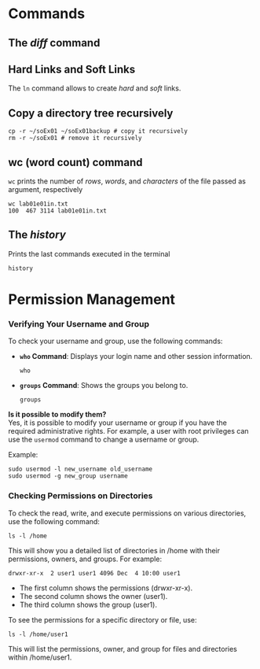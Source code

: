 # Commands

## The *diff* command

## Hard Links and Soft Links

The `ln` command allows to create *hard* and *soft* links.

## Copy a directory tree recursively

```shell
cp -r ~/soEx01 ~/soEx01backup # copy it recursively
rm -r ~/soEx01 # remove it recursively
```

## wc (word count) command

`wc` prints the number of *rows*, *words*, and *characters* of the file passed as argument, respectively
```shell
wc lab01e01in.txt 
100  467 3114 lab01e01in.txt
```

## The *history*

Prints the last commands executed in the terminal
```shell
history
```

# Permission Management

### Verifying Your Username and Group

To check your username and group, use the following commands:

- **`who` Command**: Displays your login name and other session information.
  ```shell
  who
  ```

- **`groups` Command**: Shows the groups you belong to.
  ```shell
  groups
  ```

**Is it possible to modify them?**  
Yes, it is possible to modify your username or group if you have the required administrative rights. 
For example, a user with root privileges can use the `usermod` command to change a username or group.

Example:
```shell
sudo usermod -l new_username old_username
sudo usermod -g new_group username
```

### Checking Permissions on Directories
To check the read, write, and execute permissions on various directories, use the following command:
```shell
ls -l /home
```

This will show you a detailed list of directories in /home with their permissions, owners, and groups. For example:
```shell
drwxr-xr-x  2 user1 user1 4096 Dec  4 10:00 user1
```

- The first column shows the permissions (drwxr-xr-x).
- The second column shows the owner (user1).
- The third column shows the group (user1).

To see the permissions for a specific directory or file, use:
```shell
ls -l /home/user1
```
This will list the permissions, owner, and group for files and directories within /home/user1.

